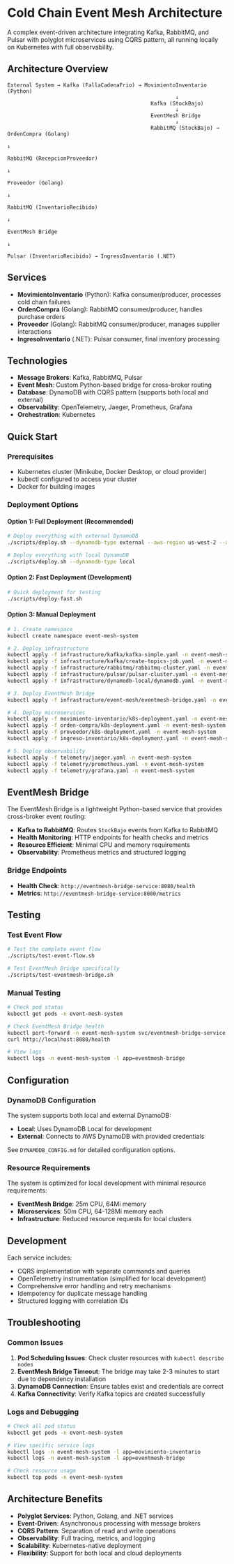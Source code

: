 # Cold Chain Event Mesh Architecture

A complex event-driven architecture integrating Kafka, RabbitMQ, and Pulsar with polyglot microservices using CQRS pattern, all running locally on Kubernetes with full observability.

## Architecture Overview

```
External System → Kafka (FallaCadenaFrio) → MovimientoInventario (Python)
                                                      ↓
                                              Kafka (StockBajo)
                                                      ↓
                                              EventMesh Bridge
                                                      ↓
                                              RabbitMQ (StockBajo) → OrdenCompra (Golang)
                                                                           ↓
                                                                   RabbitMQ (RecepcionProveedor)
                                                                           ↓
                                                                   Proveedor (Golang)
                                                                           ↓
                                                                   RabbitMQ (InventarioRecibido)
                                                                           ↓
                                                                   EventMesh Bridge
                                                                           ↓
                                                                   Pulsar (InventarioRecibido) → IngresoInventario (.NET)
```

## Services

- **MovimientoInventario** (Python): Kafka consumer/producer, processes cold chain failures
- **OrdenCompra** (Golang): RabbitMQ consumer/producer, handles purchase orders
- **Proveedor** (Golang): RabbitMQ consumer/producer, manages supplier interactions
- **IngresoInventario** (.NET): Pulsar consumer, final inventory processing

## Technologies

- **Message Brokers**: Kafka, RabbitMQ, Pulsar
- **Event Mesh**: Custom Python-based bridge for cross-broker routing
- **Database**: DynamoDB with CQRS pattern (supports both local and external)
- **Observability**: OpenTelemetry, Jaeger, Prometheus, Grafana
- **Orchestration**: Kubernetes

## Quick Start

### Prerequisites

- Kubernetes cluster (Minikube, Docker Desktop, or cloud provider)
- kubectl configured to access your cluster
- Docker for building images

### Deployment Options

#### Option 1: Full Deployment (Recommended)
```bash
# Deploy everything with external DynamoDB
./scripts/deploy.sh --dynamodb-type external --aws-region us-west-2 --aws-access-key YOUR_KEY --aws-secret-key YOUR_SECRET

# Deploy everything with local DynamoDB
./scripts/deploy.sh --dynamodb-type local
```

#### Option 2: Fast Deployment (Development)
```bash
# Quick deployment for testing
./scripts/deploy-fast.sh
```

#### Option 3: Manual Deployment
```bash
# 1. Create namespace
kubectl create namespace event-mesh-system

# 2. Deploy infrastructure
kubectl apply -f infrastructure/kafka/kafka-simple.yaml -n event-mesh-system
kubectl apply -f infrastructure/kafka/create-topics-job.yaml -n event-mesh-system
kubectl apply -f infrastructure/rabbitmq/rabbitmq-cluster.yaml -n event-mesh-system
kubectl apply -f infrastructure/pulsar/pulsar-cluster.yaml -n event-mesh-system
kubectl apply -f infrastructure/dynamodb-local/dynamodb.yaml -n event-mesh-system

# 3. Deploy EventMesh Bridge
kubectl apply -f infrastructure/event-mesh/eventmesh-bridge.yaml -n event-mesh-system

# 4. Deploy microservices
kubectl apply -f movimiento-inventario/k8s-deployment.yaml -n event-mesh-system
kubectl apply -f orden-compra/k8s-deployment.yaml -n event-mesh-system
kubectl apply -f proveedor/k8s-deployment.yaml -n event-mesh-system
kubectl apply -f ingreso-inventario/k8s-deployment.yaml -n event-mesh-system

# 5. Deploy observability
kubectl apply -f telemetry/jaeger.yaml -n event-mesh-system
kubectl apply -f telemetry/prometheus.yaml -n event-mesh-system
kubectl apply -f telemetry/grafana.yaml -n event-mesh-system
```

## EventMesh Bridge

The EventMesh Bridge is a lightweight Python-based service that provides cross-broker event routing:

- **Kafka to RabbitMQ**: Routes `StockBajo` events from Kafka to RabbitMQ
- **Health Monitoring**: HTTP endpoints for health checks and metrics
- **Resource Efficient**: Minimal CPU and memory requirements
- **Observability**: Prometheus metrics and structured logging

### Bridge Endpoints

- **Health Check**: `http://eventmesh-bridge-service:8080/health`
- **Metrics**: `http://eventmesh-bridge-service:8080/metrics`

## Testing

### Test Event Flow
```bash
# Test the complete event flow
./scripts/test-event-flow.sh

# Test EventMesh Bridge specifically
./scripts/test-eventmesh-bridge.sh
```

### Manual Testing
```bash
# Check pod status
kubectl get pods -n event-mesh-system

# Check EventMesh Bridge health
kubectl port-forward -n event-mesh-system svc/eventmesh-bridge-service 8080:8080
curl http://localhost:8080/health

# View logs
kubectl logs -n event-mesh-system -l app=eventmesh-bridge
```

## Configuration

### DynamoDB Configuration

The system supports both local and external DynamoDB:

- **Local**: Uses DynamoDB Local for development
- **External**: Connects to AWS DynamoDB with provided credentials

See `DYNAMODB_CONFIG.md` for detailed configuration options.

### Resource Requirements

The system is optimized for local development with minimal resource requirements:

- **EventMesh Bridge**: 25m CPU, 64Mi memory
- **Microservices**: 50m CPU, 64-128Mi memory each
- **Infrastructure**: Reduced resource requests for local clusters

## Development

Each service includes:
- CQRS implementation with separate commands and queries
- OpenTelemetry instrumentation (simplified for local development)
- Comprehensive error handling and retry mechanisms
- Idempotency for duplicate message handling
- Structured logging with correlation IDs

## Troubleshooting

### Common Issues

1. **Pod Scheduling Issues**: Check cluster resources with `kubectl describe nodes`
2. **EventMesh Bridge Timeout**: The bridge may take 2-3 minutes to start due to dependency installation
3. **DynamoDB Connection**: Ensure tables exist and credentials are correct
4. **Kafka Connectivity**: Verify Kafka topics are created successfully

### Logs and Debugging

```bash
# Check all pod status
kubectl get pods -n event-mesh-system

# View specific service logs
kubectl logs -n event-mesh-system -l app=movimiento-inventario
kubectl logs -n event-mesh-system -l app=eventmesh-bridge

# Check resource usage
kubectl top pods -n event-mesh-system
```

## Architecture Benefits

- **Polyglot Services**: Python, Golang, and .NET services
- **Event-Driven**: Asynchronous processing with message brokers
- **CQRS Pattern**: Separation of read and write operations
- **Observability**: Full tracing, metrics, and logging
- **Scalability**: Kubernetes-native deployment
- **Flexibility**: Support for both local and cloud deployments

